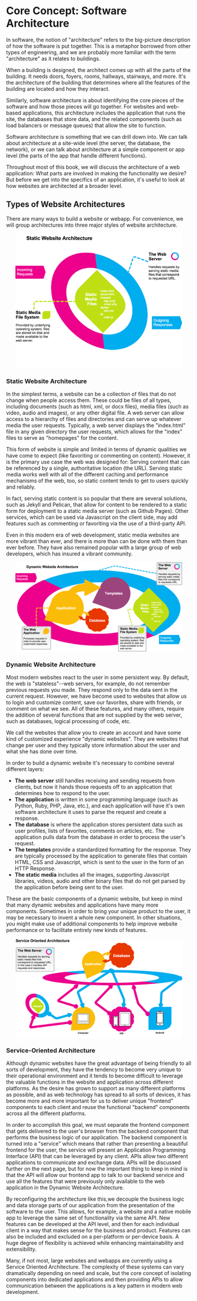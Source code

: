 # Core Concept: Software Architecture

In software, the notion of "architecture" refers to the big-picture description of how the software is put together. This is a metaphor borrowed from other types of engineering, and we are probably more familiar with the term "architecture" as it relates to buildings. 

When a building is designed, the architect comes up with all the parts of the building. It needs doors, foyers, rooms, hallways, stairways, and more. It's the architecture of the building that determines where all the features of the building are located and how they interact.

Similarly, software architecture is about identifying the core pieces of the software and how those pieces will go together. For websites and web-based applications, this architecture includes the application that runs the site, the databases that store data, and the related components (such as load balancers or message queues) that allow the site to function. 

Software architecture is something that we can drill down into. We can talk about architecture at a site-wide level (the server, the database, the network), or we can talk about architecture at a simple component or app level (the parts of the app that handle different functions).

Throughout most of this book, we will discuss the architecture of a web application: What parts are involved in making the functionality we desire? But before we get into the specifics of an application, it's useful to look at how websites are architected at a broader level.

## Types of Website Architectures
There are many ways to build a website or webapp. For convenience, we will group architectures into three major styles of website architecture.

<p><img style="display: block; margin-left: auto; margin-right: auto; height: auto; width: 90%;" src="../img/static_website_architecture.png" alt="static_website_architecture.png" /></p>

### Static Website Architecture
In the simplest terms, a website can be a collection of files that do not change when people access them. These could be files of all types, including documents (such as html, xml, or docx files), media files (such as video, audio and images), or any other digital file. A web server can allow access to a hierarchy of files and directories and can serve up whatever media the user requests. Typically, a web server displays the "index.html" file in any given directory the user requests, which allows for the "index" files to serve as "homepages" for the content.

This form of website is simple and limited in terms of dynamic qualities we have come to expect (like favoriting or commenting on content). However, it is the primary use case the web was designed for: Serving content that can be referenced by a single, authoritative location (the URL). Serving static media works well with all of the different caching and performance mechanisms of the web, too, so static content tends to get to users quickly and reliably.

In fact, serving static content is so popular that there are several solutions, such as Jekyll and Pelican, that allow for content to be rendered to a static form for deployment to a static media server (such as Github Pages). Other services, which can be used via Javascript on the client side, may add features such as commenting or favoriting via the use of a third-party API.

Even in this modern era of web development, static media websites are more vibrant than ever, and there is more than can be done with them than ever before. They have also remained popular with a large group of web developers, which has insured a vibrant community.

<p><img style="display: block; margin-left: auto; margin-right: auto; width: 90%; height: auto;" src="img/dynamic-site.png" alt="Dynamic Website Architecture.png" /></p>

### Dynamic Website Architecture
Most modern websites react to the user in some persistent way. By default, the web is "stateless"--web servers, for example, do not remember previous requests you made. They respond only to the data sent in the current request. However, we have become used to websites that allow us to login and customize content, save our favorites, share with friends, or comment on what we see. All of these features, and many others, require the addition of several functions that are not supplied by the web server, such as databases, logical processing of code, etc.

We call the websites that allow you to create an account and have some kind of customized experience "dynamic websites". They are websites that change per user and they typically store information about the user and what she has done over time.

In order to build a dynamic website it's necessary to combine several different layers:

<ul>
<li><strong>The web server</strong> still handles receiving and sending requests from clients, but now it hands those requests off to an application that determines how to respond to the user.</li>
<li><strong>The application</strong> is written in some programming language (such as Python, Ruby, PHP, Java, etc.), and each application will have it's own software architecture it uses to parse the request and create a response.</li>
<li><strong>The database</strong> is where the application stores persistent data such as user profiles, lists of favorites, comments on articles, etc. The application pulls data from the database in order to process the user's request.</li>
<li><strong>The templates</strong> provide a standardized formatting for the response. They are typically processed by the application to generate files that contain HTML, CSS and Javascript, which is sent to the user in the form of an HTTP Response.</li>
<li><strong>The static media</strong> includes all the images, supporting Javascript libraries, videos, audio and other binary files that do not get parsed by the application before being sent to the user.&nbsp;</li>
</ul>

These are the basic components of a dynamic website, but keep in mind that many dynamic websites and applications have many more components. Sometimes in order to bring your unique product to the user, it may be necessary to invent a whole new component. In other situations, you might make use of additional components to help improve website performance or to facilitate entirely new kinds of features.

<p><img style="width: 90%; height: auto; display: block; margin-left: auto; margin-right: auto;" src="img/soa.png" alt="Service Oriented Architecture.png" /></p>

### Service-Oriented Architecture
Although dynamic websites have the great advantage of being friendly to all sorts of development, they have the tendency to become very unique to their operational environment and it tends to become difficult to leverage the valuable functions in the website and application across different platforms. As the desire has grown to support as many different platforms as possible, and as web technology has spread to all sorts of devices, it has become more and more important for us to deliver unique "frontend" components to each client and reuse the functional "backend" components across all the different platforms.

In order to accomplish this goal, we must separate the frontend component that gets delivered to the user's browser from the backend component that performs the business logic of our application. The backend component is turned into a "service" which means that rather than presenting a beautiful frontend for the user, the service will present an Application Programming Interface (API) that can be leveraged by any client. APIs allow two different applications to communicate and exchange data. APIs will be discussed further on the next page, but for now the important thing to keep in mind is that the API will allow our frontend app to talk to our backend service and use all the features that were previously only available to the web application in the Dynamic Website Architecture.

By reconfiguring the architecture like this,we decouple the business logic and data storage parts of our application from the presentation of the software to the user. This allows, for example, a website and a native mobile app to leverage the same set of functionality via the same API. New features can be developed at the API level, and then for each individual client in a way that makes sense for the business and product. Features can also be included and excluded on a per-platform or per-device basis. A huge degree of flexibility is achieved while enhancing maintainability and extensibility.

Many, if not most, large websites and webapps are currently using a Service Oriented Architecture. The complexity of these systems can vary dramatically depending on need and scale, but the core concept of isolating components into dedicated applications and then providing APIs to allow communication between the applications is a key pattern in modern web development.</p>